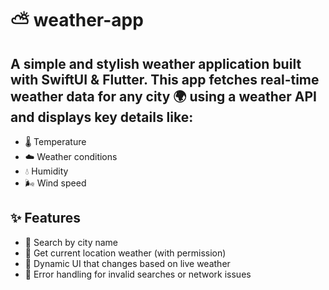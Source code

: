 # ⛅️ weather-app

## A simple and stylish weather application built with SwiftUI & Flutter. This app fetches real-time weather data for any city 🌍 using a weather API and displays key details like:
* 🌡️ Temperature
* ☁️ Weather conditions
* 💧 Humidity
* 🌬️ Wind speed

## ✨ Features
* 🔎 Search by city name
* 📍 Get current location weather (with permission)
* 🎨 Dynamic UI that changes based on live weather
* 🚫 Error handling for invalid searches or network issues
